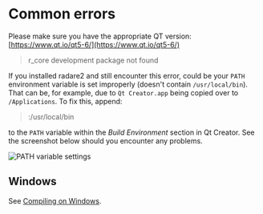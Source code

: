 # Common errors

Please make sure you have the appropriate QT version: [https://www.qt.io/qt5-6/](https://www.qt.io/qt5-6/)

> r_core development package not found

If you installed radare2 and still encounter this error, could be your `PATH` environment variable is set improperly (doesn't contain `/usr/local/bin`). That can be, for example, due to `Qt Creator.app` being copied over to `/Applications`.
To fix this, append:

> :/usr/local/bin

to the `PATH` variable within the *Build Environment* section in Qt Creator. See the screenshot below should you encounter any problems.

![PATH variable settings](https://d0vine.github.io/images/iaito_settings.png)

## Windows

See [Compiling on Windows](https://github.com/hteso/iaito/wiki/Compiling-on-Windows).